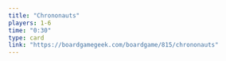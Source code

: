 ```yaml
---
title: "Chrononauts"
players: 1-6
time: "0:30"
type: card
link: "https://boardgamegeek.com/boardgame/815/chrononauts"
---
```


